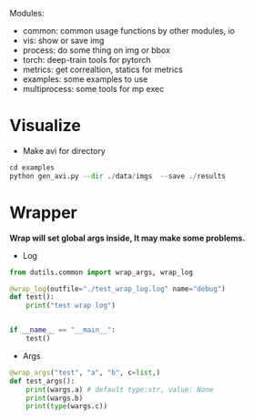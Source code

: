 
Modules:
- common: common usage functions by other modules, io
- vis: show or save img
- process: do some thing on img or bbox
- torch: deep-train tools for pytorch
- metrics: get correaltion, statics for metrics
- examples: some examples to use
- multiprocess: some tools for mp exec

# Visualize

- Make avi for directory

```python
cd examples
python gen_avi.py --dir ./data/imgs  --save ./results 
```


# Wrapper

**Wrap will set global args inside, It may make some problems.**

- Log

```python
from dutils.common import wrap_args, wrap_log

@wrap_log(outfile="./test_wrap_log.log" name="debug")
def test():
    print("test wrap log")


if __name__ == "__main__":
    test()
```

- Args

```python
@wrap_args("test", "a", "b", c=list,) 
def test_args():
    print(wargs.a) # default type:str, value: None
    print(wargs.b)
    print(type(wargs.c))
```





